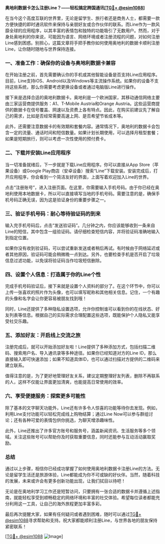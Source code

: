 **奥地利数据卡怎么注册Line？——轻松搞定跨国通讯[[TG💪+ @esim1088](https://t.me/s/esim1088)]**

在当今这个高度互联的世界里，无论是留学生、旅行者还是商务人士，都需要一款方便快捷的即时通讯软件来保持与亲朋好友或合作伙伴的联系。而Line作为一款风靡全球的应用程序，以其丰富的表情包和独特的功能吸引了无数用户。然而，对于身处奥地利的你来说，可能因为语言、网络环境或者注册流程的问题，对如何注册Line感到困惑。别担心，这篇文章将手把手教你如何使用奥地利的数据卡顺利注册Line，让你随时随地与世界保持连接。

### 一、准备工作：确保你的设备与奥地利数据卡兼容

在开始注册之前，首先需要确认你的手机或其他智能设备是否支持Line应用程序。目前，Line支持iOS、Android以及Windows等主流操作系统。如果你的设备不支持这些系统，那么你需要考虑更换设备或者通过电脑版Line进行操作。

接下来是选择合适的奥地利数据卡。奥地利是一个欧洲国家，其移动通信网络主要由三家运营商提供服务：A1、T-Mobile Austria和Orange Austria。这些运营商提供的数据卡在信号覆盖、网速以及资费上各有特点。因此，在购买前建议先了解自己的需求，比如是否经常需要高速上网、是否希望节省成本等。

此外，还需要注意数据卡的有效期和套餐内容。通常情况下，奥地利的数据卡会包含一定的流量、通话时间和短信数量。如果计划长期使用，可以选择月租型套餐；如果是短期旅行，则可以考虑一次性使用的预付费卡。

### 二、下载并安装Line应用程序

当一切准备就绪后，下一步就是下载Line应用程序。你可以直接从App Store（苹果设备）或Google Play商店（安卓设备）搜索“Line”下载安装。安装完成后，打开应用程序，你会看到一个简洁友好的界面，上面写着欢迎加入Line的世界。

点击“注册账号”，进入注册页面。在这里，你需要输入手机号码。由于你已经在奥地利使用本地数据卡，所以可以直接填写当地的手机号码。需要注意的是，确保手机号码正确无误，因为这是验证身份的重要步骤之一。

### 三、验证手机号码：耐心等待验证码的到来

输入完手机号码后，点击“发送验证码”。几分钟之内，你应该能够收到一条来自Line的短信，其中包含一组验证码。请仔细检查短信内容，并将验证码准确地输入到指定位置。

如果你没有收到验证码，可以尝试重新发送或者稍后再试。有时候由于网络延迟或者其他原因，验证码可能会稍微晚一点到达。另外，也要检查手机是否开启了垃圾信息过滤功能，以免误将验证码当作垃圾短信删除。

### 四、设置个人信息：打造属于你的Line个性

完成手机号码验证后，接下来就是设置个人资料的部分了。在这个环节中，你可以上传一张喜欢的照片作为头像，也可以填写昵称和其他相关信息。记住，一个有趣的头像和名字会让你更容易被朋友找到哦！

同时，Line还提供了多种隐私设置选项，允许你控制谁可以看到你的在线状态、好友列表等信息。根据自己的实际需求合理配置这些选项，既能保护个人隐私又能享受社交乐趣。

### 五、添加好友：开启线上交流之旅

注册完成后，就可以开始添加好友啦！Line提供了多种添加方式，包括扫描二维码、搜索用户名、导入通讯录等多种途径。如果你已经知道对方的Line ID，那么直接输入即可快速添加；如果不知道具体ID，也可以通过扫描对方提供的二维码来建立联系。

值得注意的是，为了更好地管理好友关系，建议定期整理好友列表，删除不再联系的人，这样不仅能让界面更加清爽，也能提高日常使用的效率。

### 六、享受便捷服务：探索更多可能性

除了基本的文字聊天功能外，Line还有许多令人惊喜的功能等待你去发现。例如，利用Line支付功能可以轻松完成线上购物结算；通过Line Now可以参与群组讨论；还有各种可爱的表情包供你挑选，为聊天增添趣味性。

此外，Line还推出了许多官方账号和服务号，涵盖新闻资讯、生活服务等多个领域。关注这些账号可以帮助你及时获取重要信息，同时还能参与互动活动赢取奖励。

### 总结

通过以上步骤，相信你已经成功掌握了如何使用奥地利数据卡注册Line的方法。无论是留学生活还是旅游体验，Line都能成为你不可或缺的好伙伴。当然，随着科技的发展，未来或许会有更多创新功能出现，让我们拭目以待吧！

无论是在奥地利学习工作还是短暂访问，只要拥有一张合适的数据卡并遵循上述指南，就能轻松享受到顺畅稳定的网络环境和丰富的社交体验。希望每位读者都能充分利用这一工具，让自己的海外旅程更加丰富多彩。

最后再次提醒大家，如果有任何疑问或者遇到困难，随时可以通过[TG💪+ @esim1088](https://t.me/s/esim1088)寻求帮助和支持。祝大家都能顺利注册Line，与世界各地的朋友保持紧密联系！

[[TG💪+ @esim1088](https://t.me/s/esim1088) ![Image](https://i.postimg.cc/4NQfJmqS/Snipaste-2025-05-13-00-14-12.png)]